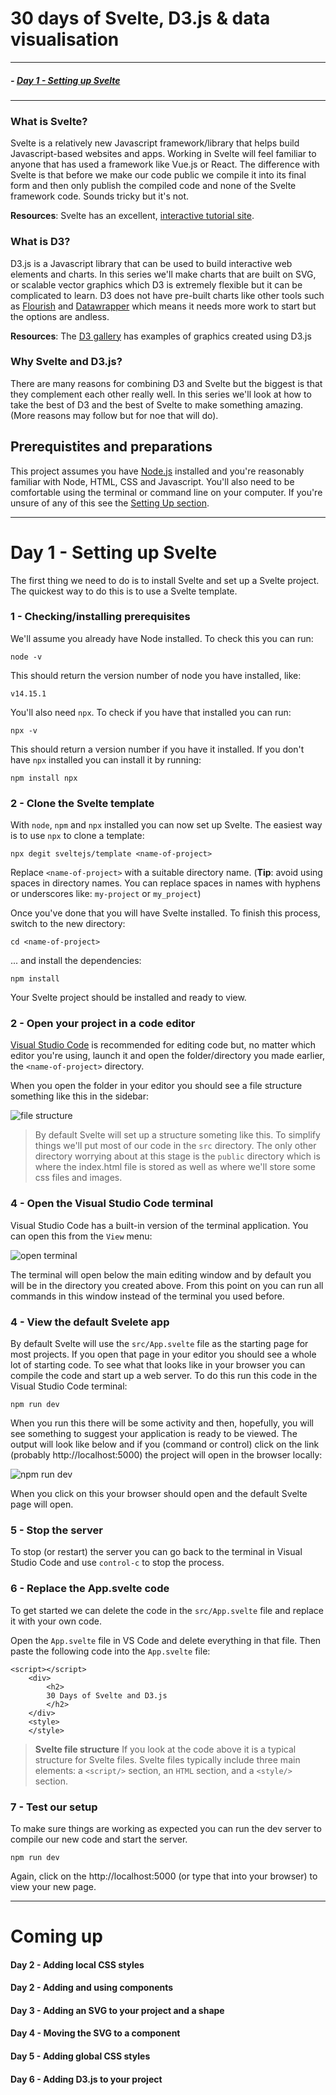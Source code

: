 # 30 days of Svelte, D3.js & data visualisation

---

##### - [Day 1 - Setting up Svelte](#day1)

---

<!-- ### Plan

Every day in December 2021 I plan to write a small piece about using [Svelte](https://svelte.dev/) and [D3.js](https://d3js.org/) to create data visualisations. On day 1 we'll start by installing Svelte and getting our basic project running. Each day after that we'll add more elements to our setup until we have a presentable chart.

In doing this I hope that I can learn more about the process (and document it) for myself and perhaps share some ideas. -->

### What is Svelte?

Svelte is a relatively new Javascript framework/library that helps build Javascript-based websites and apps. Working in Svelte will feel familiar to anyone that has used a framework like Vue.js or React. The difference with Svelte is that before we make our code public we compile it into its final form and then only publish the compiled code and none of the Svelte framework code. Sounds tricky but it's not.

**Resources**: Svelte has an excellent, [interactive tutorial site](https://svelte.dev/tutorial/basics).

### What is D3?

D3.js is a Javascript library that can be used to build interactive web elements and charts. In this series we'll make charts that are built on SVG, or scalable vector graphics which D3 is extremely flexible but it can be complicated to learn. D3 does not have pre-built charts like other tools such as [Flourish](https://flourish.studio) and [Datawrapper](https://datawrapper.de) which means it needs more work to start but the options are andless.

**Resources**: The [D3 gallery](https://observablehq.com/@d3/gallery) has examples of graphics created using D3.js

### Why Svelte and D3.js?

There are many reasons for combining D3 and Svelte but the biggest is that they complement each other really well. In this series we'll look at how to take the best of D3 and the best of Svelte to make something amazing. (More reasons may follow but for noe that will do).

## Prerequistites and preparations

This project assumes you have [Node.js](https://nodejs.org/) installed and you're reasonably familiar with Node, HTML, CSS and Javascript. You'll also need to be comfortable using the terminal or command line on your computer. If you're unsure of any of this see the [Setting Up section](SETTINGUP.md).

---

<span id="day1"></span>

# Day 1 - Setting up Svelte

The first thing we need to do is to install Svelte and set up a Svelte project. The quickest way to do this is to use a Svelte template.

### 1 - Checking/installing prerequisites

We'll assume you already have Node installed. To check this you can run:

    node -v

This should return the version number of node you have installed, like:

    v14.15.1

You'll also need `npx`. To check if you have that installed you can run:

    npx -v

This should return a version number if you have it installed. If you don't have `npx` installed you can install it by running:

    npm install npx

### 2 - Clone the Svelte template

With `node`, `npm` and `npx` installed you can now set up Svelte. The easiest way is to use `npx` to clone a template:

    npx degit sveltejs/template <name-of-project>

Replace `<name-of-project>` with a suitable directory name. (**Tip**: avoid using spaces in directory names. You can replace spaces in names with hyphens or underscores like: `my-project` or `my_project`)

Once you've done that you will have Svelte installed. To finish this process, switch to the new directory:

    cd <name-of-project>

... and install the dependencies:

    npm install

Your Svelte project should be installed and ready to view.

### 2 - Open your project in a code editor

[Visual Studio Code](https://code.visualstudio.com/) is recommended for editing code but, no matter which editor you're using, launch it and open the folder/directory you made earlier, the `<name-of-project>` directory.

When you open the folder in your editor you should see a file structure something like this in the sidebar:

![file structure](/public/images/file-structure.png)

> By default Svelte will set up a structure someting like this. To simplify things we'll put most of our code in the `src` directory. The only other directory worrying about at this stage is the `public` directory which is where the index.html file is stored as well as where we'll store some css files and images.

### 4 - Open the Visual Studio Code terminal

Visual Studio Code has a built-in version of the terminal application. You can open this from the `View` menu:

![open terminal](/public/images/open-terminal.png)

The terminal will open below the main editing window and by default you will be in the directory you created above. From this point on you can run all commands in this window instead of the terminal you used before.

### 4 - View the default Svelete app

By default Svelte will use the `src/App.svelte` file as the starting page for most projects. If you open that page in your editor you should see a whole lot of starting code. To see what that looks like in your browser you can compile the code and start up a web server. To do this run this code in the Visual Studio Code terminal:

    npm run dev

When you run this there will be some activity and then, hopefully, you will see something to suggest your application is ready to be viewed. The output will look like below and if you (command or control) click on the link (probably http://localhost:5000) the project will open in the browser locally:

![npm run dev](/public/images/dev-build.png)

When you click on this your browser should open and the default Svelte page will open.

### 5 - Stop the server

To stop (or restart) the server you can go back to the terminal in Visual Studio Code and use `control-c` to stop the process.

### 6 - Replace the App.svelte code

To get started we can delete the code in the `src/App.svelte` file and replace it with your own code.

Open the `App.svelte` file in VS Code and delete everything in that file. Then paste the following code into the `App.svelte` file:

    <script></script>
        <div>
            <h2>
            30 Days of Svelte and D3.js
            </h2>
        </div>
        <style>
        </style>

> **Svelte file structure** If you look at the code above it is a typical structure for Svelte files. Svelte files typically include three main elements: a `<script/>` section, an `HTML` section, and a `<style/>` section.

### 7 - Test our setup

To make sure things are working as expected you can run the dev server to compile our new code and start the server.

    npm run dev

Again, click on the http://localhost:5000 (or type that into your browser) to view your new page.

---

# Coming up

#### Day 2 - Adding local CSS styles

#### Day 2 - Adding and using components

#### Day 3 - Adding an SVG to your project and a shape

#### Day 4 - Moving the SVG to a component

#### Day 5 - Adding global CSS styles

#### Day 6 - Adding D3.js to your project
